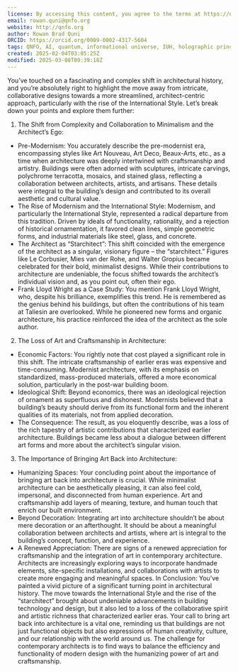 ```yaml
---
license: By accessing this content, you agree to the terms at https://qnfo.org/LICENSE
email: rowan.quni@qnfo.org
website: http://qnfo.org
author: Rowan Brad Quni
ORCID: https://orcid.org/0009-0002-4317-5604
tags: QNFO, AI, quantum, informational universe, IUH, holographic principle
created: 2025-02-04T03:05:25Z
modified: 2025-03-08T09:39:18Z
---
```


You’ve touched on a fascinating and complex shift in architectural history, and you’re absolutely right to highlight the move away from intricate, collaborative designs towards a more streamlined, architect-centric approach, particularly with the rise of the International Style. Let’s break down your points and explore them further:
1. The Shift from Complexity and Collaboration to Minimalism and the Architect’s Ego:
 - Pre-Modernism: You accurately describe the pre-modernist era, encompassing styles like Art Nouveau, Art Deco, Beaux-Arts, etc., as a time when architecture was deeply intertwined with craftsmanship and artistry. Buildings were often adorned with sculptures, intricate carvings, polychrome terracotta, mosaics, and stained glass, reflecting a collaboration between architects, artists, and artisans. These details were integral to the building’s design and contributed to its overall aesthetic and cultural value.
 - The Rise of Modernism and the International Style: Modernism, and particularly the International Style, represented a radical departure from this tradition. Driven by ideals of functionality, rationality, and a rejection of historical ornamentation, it favored clean lines, simple geometric forms, and industrial materials like steel, glass, and concrete.
 - The Architect as “Starchitect”: This shift coincided with the emergence of the architect as a singular, visionary figure – the “starchitect.” Figures like Le Corbusier, Mies van der Rohe, and Walter Gropius became celebrated for their bold, minimalist designs. While their contributions to architecture are undeniable, the focus shifted towards the architect’s individual vision and, as you point out, often their ego.
 - Frank Lloyd Wright as a Case Study: You mention Frank Lloyd Wright, who, despite his brilliance, exemplifies this trend. He is remembered as the genius behind his buildings, but often the contributions of his team at Taliesin are overlooked. While he pioneered new forms and organic architecture, his practice reinforced the idea of the architect as the sole author.
2. The Loss of Art and Craftsmanship in Architecture:
 - Economic Factors: You rightly note that cost played a significant role in this shift. The intricate craftsmanship of earlier eras was expensive and time-consuming. Modernist architecture, with its emphasis on standardized, mass-produced materials, offered a more economical solution, particularly in the post-war building boom.
 - Ideological Shift: Beyond economics, there was an ideological rejection of ornament as superfluous and dishonest. Modernists believed that a building’s beauty should derive from its functional form and the inherent qualities of its materials, not from applied decoration.
 - The Consequence: The result, as you eloquently describe, was a loss of the rich tapestry of artistic contributions that characterized earlier architecture. Buildings became less about a dialogue between different art forms and more about the architect’s singular vision.
3. The Importance of Bringing Art Back into Architecture:
 - Humanizing Spaces: Your concluding point about the importance of bringing art back into architecture is crucial. While minimalist architecture can be aesthetically pleasing, it can also feel cold, impersonal, and disconnected from human experience. Art and craftsmanship add layers of meaning, texture, and human touch that enrich our built environment.
 - Beyond Decoration: Integrating art into architecture shouldn’t be about mere decoration or an afterthought. It should be about a meaningful collaboration between architects and artists, where art is integral to the building’s concept, function, and experience.
 - A Renewed Appreciation: There are signs of a renewed appreciation for craftsmanship and the integration of art in contemporary architecture. Architects are increasingly exploring ways to incorporate handmade elements, site-specific installations, and collaborations with artists to create more engaging and meaningful spaces.
In Conclusion:
You’ve painted a vivid picture of a significant turning point in architectural history. The move towards the International Style and the rise of the “starchitect” brought about undeniable advancements in building technology and design, but it also led to a loss of the collaborative spirit and artistic richness that characterized earlier eras. Your call to bring art back into architecture is a vital one, reminding us that buildings are not just functional objects but also expressions of human creativity, culture, and our relationship with the world around us. The challenge for contemporary architects is to find ways to balance the efficiency and functionality of modern design with the humanizing power of art and craftsmanship.

